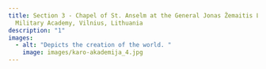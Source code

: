 ```yaml
---
title: Section 3 - Chapel of St. Anselm at the General Jonas Žemaitis Lithuanian
  Military Academy, Vilnius, Lithuania
description: "1"
images:
  - alt: "Depicts the creation of the world. "
    image: images/karo-akademija_4.jpg
---
```


